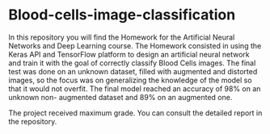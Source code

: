 # Blood-cells-image-classification
In this repository you will find the Homework for the Artificial Neural Networks and Deep Learning course. The Homework consisted in using the Keras API and TensorFlow platform to design an artificial neural network and train it with the goal of correctly classify Blood Cells images. The final test was done on an unknown dataset, filled with augmented and distorted images, so the focus was on generalizing the knowledge of the model so that it would not overfit. The final model reached an accuracy of 98% on an unknown non- augmented dataset and 89% on an augmented one.

The project received maximum grade.
You can consult the detailed report in the repository.
